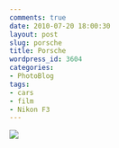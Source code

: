 ```yaml
---
comments: true
date: 2010-07-20 18:00:30
layout: post
slug: porsche
title: Porsche
wordpress_id: 3604
categories:
- PhotoBlog
tags:
- cars
- film
- Nikon F3
---
```


![](http://ryanfitzer.com/main/wp-content/uploads/2010/07/porsche.jpg)

